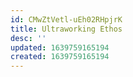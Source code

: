 ```yaml
---
id: CMwZtVetl-uEh02RHpjrK
title: Ultraworking Ethos
desc: ''
updated: 1639759165194
created: 1639759165194
---
```


